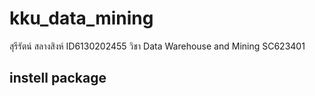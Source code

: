 # kku_data_mining
สุรีรัตน์ สลางสิงห์ ID6130202455 วิชา Data Warehouse and Mining SC623401

## instell package
